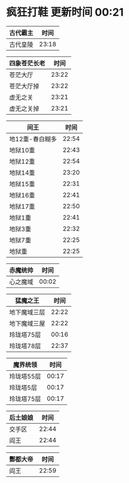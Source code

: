 # 疯狂打鞋 更新时间 00:21

| 古代霸主   | 时间    |
|--------|-------|
| 古代皇陵 | 23:18 |

| 四象苍茫长老   | 时间    |
|--------|-------|
| 苍茫大厅 | 23:22 |
| 苍茫大厅掉 | 23:22 |
| 虚无之关 | 23:21 |
| 虚无之关掉 | 23:21 |

| 间王   | 时间    |
|--------|-------|
| 地12重-春白糊多 | 22:54 |
| 地狱10重 | 22:43 |
| 地狱12重 | 22:54 |
| 地狱14重 | 23:20 |
| 地狱15重 | 22:31 |
| 地狱16重 | 22:41 |
| 地狱17重 | 22:50 |
| 地狱1重 | 22:41 |
| 地狱3重 | 22:32 |
| 地狱7重 | 22:25 |
| 地狱重 | 22:25 |

| 赤魔统帅   | 时间    |
|--------|-------|
| 心之魔域 | 00:02 |

| 猛魔之王   | 时间    |
|--------|-------|
| 地下魔域三层 | 22:22 |
| 地下魔域三屋 | 22:22 |
| 玲珑塔75层 | 00:16 |
| 玲珑塔78层 | 22:37 |

| 魔界统领   | 时间    |
|--------|-------|
| 玲珑塔55层 | 00:17 |
| 玲珑塔5层 | 00:17 |
| 玲珑塔75层 | 00:17 |

| 后土娘娘   | 时间    |
|--------|-------|
| 交手区 | 22:44 |
| 阎王 | 22:44 |

| 酆都大帝   | 时间    |
|--------|-------|
| 阎王 | 22:59 |